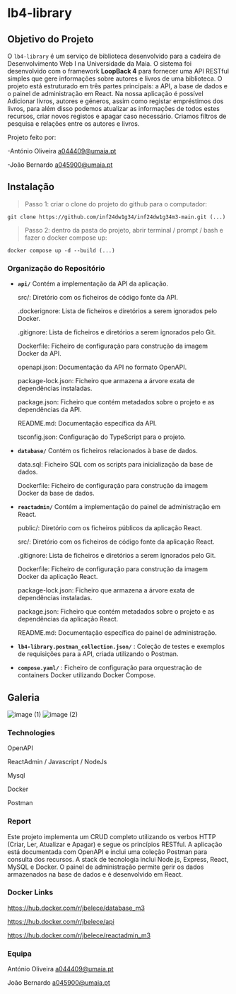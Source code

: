 # lb4-library

## Objetivo do Projeto

O `lb4-library` é um serviço de biblioteca desenvolvido para a cadeira de Desenvolvimento Web I na Universidade da Maia. O sistema foi desenvolvido com o framework **LoopBack 4** para fornecer uma API RESTful simples que gere informações sobre autores e livros de uma biblioteca.
O projeto está estruturado em três partes principais: a API, a base de dados e o painel de administração em React.
Na nossa aplicação é possível Adicionar livros, autores e géneros, assim como registar empréstimos dos livros, para além disso podemos atualizar as informações de todos estes recursos, criar novos registos e apagar caso necessário. Criamos filtros de pesquisa e relações entre os autores e livros.

Projeto feito por:

-António Oliveira a044409@umaia.pt

-João Bernardo a045900@umaia.pt


## Instalação
> Passo 1: criar o clone do projeto do github para o computador:
```
git clone https://github.com/inf24dw1g34/inf24dw1g34m3-main.git (...)
```

> Passo 2: dentro da pasta do projeto, abrir terminal / prompt / bash e fazer o docker compose up:
```
docker compose up -d --build (...)
```


### Organização do Repositório
- **`api/`**  Contém a implementação da API da aplicação.

  src/: Diretório com os ficheiros de código fonte da API.

  .dockerignore: Lista de ficheiros e diretórios a serem ignorados pelo Docker.

  .gitignore: Lista de ficheiros e diretórios a serem ignorados pelo Git.

  Dockerfile: Ficheiro de configuração para construção da imagem Docker da API.

  openapi.json: Documentação da API no formato OpenAPI.

  package-lock.json: Ficheiro que armazena a árvore exata de dependências instaladas.

  package.json: Ficheiro que contém metadados sobre o projeto e as dependências da API.

  README.md: Documentação específica da API.

  tsconfig.json: Configuração do TypeScript para o projeto.

- **`database/`**  Contém os ficheiros relacionados à base de dados.

  data.sql: Ficheiro SQL com os scripts para inicialização da base de dados.

  Dockerfile: Ficheiro de configuração para construção da imagem Docker da base de dados.

- **`reactadmin/`** Contém a implementação do painel de administração em React.

  public/: Diretório com os ficheiros públicos da aplicação React.

  src/: Diretório com os ficheiros de código fonte da aplicação React.

  .gitignore: Lista de ficheiros e diretórios a serem ignorados pelo Git.

  Dockerfile: Ficheiro de configuração para construção da imagem Docker da aplicação React.

  package-lock.json: Ficheiro que armazena a árvore exata de dependências instaladas.

  package.json: Ficheiro que contém metadados sobre o projeto e as dependências da aplicação React.

  README.md: Documentação específica do painel de administração.

- **`lb4-library.postman_collection.json/`** : Coleção de testes e exemplos de requisições para a API, criada utilizando o Postman.

- **`compose.yaml/`** : Ficheiro de configuração para orquestração de containers Docker utilizando Docker Compose.

## Galeria

 ![image (1)](https://github.com/user-attachments/assets/72901eb6-b5ba-462a-a83a-4e5b2baf6c79)  ![image (2)](https://github.com/user-attachments/assets/d561ce28-2ec2-4294-92d8-837647a7339a)   


### Technologies

OpenAPI

ReactAdmin / Javascript / NodeJs

Mysql

Docker

Postman

### Report

Este projeto implementa um CRUD completo utilizando os verbos HTTP (Criar, Ler, Atualizar e Apagar) e segue os princípios RESTful. A aplicação está documentada com OpenAPI e inclui uma coleção Postman para consulta dos recursos. A stack de tecnologia inclui Node.js, Express, React, MySQL e Docker. O painel de administração permite gerir os dados armazenados na base de dados e é desenvolvido em React.


### Docker Links

https://hub.docker.com/r/jbelece/database_m3

https://hub.docker.com/r/jbelece/api

https://hub.docker.com/r/jbelece/reactadmin_m3

### Equipa

António Oliveira a044409@umaia.pt

João Bernardo a045900@umaia.pt
